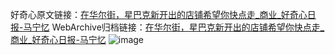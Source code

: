 好奇心原文链接：[在华尔街，星巴克新开出的店铺希望你快点走_商业_好奇心日报-马宁忆](https://www.qdaily.com/articles/9157.html)
WebArchive归档链接：[在华尔街，星巴克新开出的店铺希望你快点走_商业_好奇心日报-马宁忆](http://web.archive.org/web/20190623153818/https://www.qdaily.com/articles/9157.html)
![image](http://ww3.sinaimg.cn/large/007d5XDply1g3ve8cnyr5j30u03gb4qp)